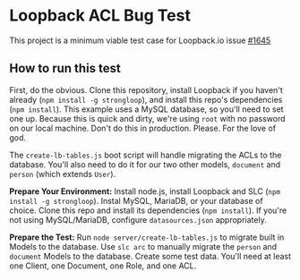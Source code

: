 # Loopback ACL Bug Test

This project is a minimum viable test case for Loopback.io issue [#1645](https://github.com/strongloop/loopback/issues/1645)

## How to run this test

First, do the obvious. Clone this repository, install Loopback if you haven't already (`npm install -g strongloop`),
and install this repo's dependencies (`npm install`). This example uses a MySQL database, so you'll need to set one up.
Because this is quick and dirty, we're using `root` with no password on our local machine. Don't do this in production.
Please. For the love of god.


The `create-lb-tables.js` boot script will handle migrating the ACLs to the database. You'll also need to do it for our
two other models, `document` and `person` (which extends `User`).

**Prepare Your Environment:** Install node.js, install Loopback and SLC (`npm install -g strongloop`). Instal MySQL,
MariaDB, or your database of choice. Clone this repo and install its dependencies (`npm install`). If you're not using
MySQL/MariaDB, configure `datasources.json` appropriately.

**Prepare the Test:** Run `node server/create-lb-tables.js` to migrate built in Models to the database. Use `slc arc` to
manually migrate the `person` and `document` Models to the database. Create some test data. You'll need at least one Client,
one Document, one Role, and one ACL.